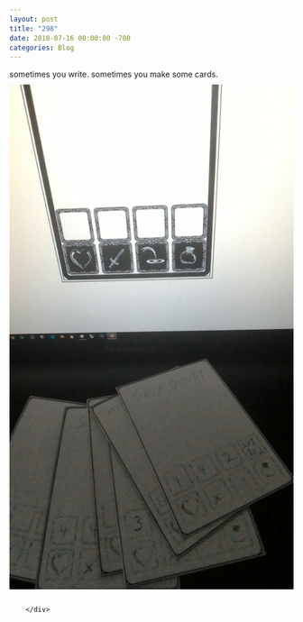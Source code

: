 ```yaml
---
layout: post
title: "298"
date: 2018-07-16 00:00:00 -700
categories: Blog
---
```


<div class="blog-content">
				<div class="paragraph">sometimes you write. sometimes you make some cards.</div>  <div><div class="wsite-image wsite-image-border-none " style="padding-top:10px;padding-bottom:10px;margin-left:0;margin-right:0;text-align:center"> <a> <img src="/uploads/p-20180716-162253_orig.jpg" alt="Picture" style="width:auto;max-width:100%"> </a> <div style="display:block;font-size:90%"></div> </div></div>

		</div>
        